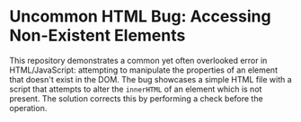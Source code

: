 # Uncommon HTML Bug: Accessing Non-Existent Elements

This repository demonstrates a common yet often overlooked error in HTML/JavaScript: attempting to manipulate the properties of an element that doesn't exist in the DOM.  The bug showcases a simple HTML file with a script that attempts to alter the `innerHTML` of an element which is not present.  The solution corrects this by performing a check before the operation.